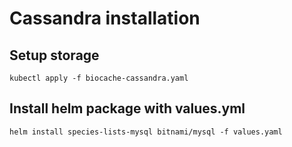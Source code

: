 # Cassandra installation

## Setup storage

```shell
kubectl apply -f biocache-cassandra.yaml 
```

## Install helm package with values.yml

```shell
helm install species-lists-mysql bitnami/mysql -f values.yaml
```